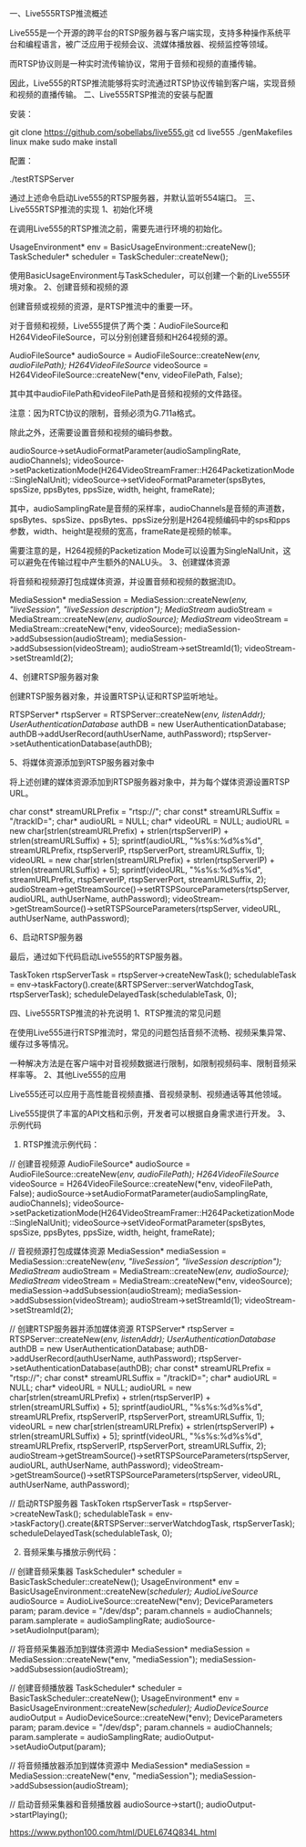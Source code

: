 
一、Live555RTSP推流概述

Live555是一个开源的跨平台的RTSP服务器与客户端实现，支持多种操作系统平台和编程语言，被广泛应用于视频会议、流媒体播放器、视频监控等领域。

而RTSP协议则是一种实时流传输协议，常用于音频和视频的直播传输。

因此，Live555的RTSP推流能够将实时流通过RTSP协议传输到客户端，实现音频和视频的直播传输。
二、Live555RTSP推流的安装与配置

安装：

git clone https://github.com/sobellabs/live555.git
cd live555
./genMakefiles linux
make
sudo make install

配置：

./testRTSPServer

通过上述命令启动Live555的RTSP服务器，并默认监听554端口。
三、Live555RTSP推流的实现
1、初始化环境

在调用Live555的RTSP推流之前，需要先进行环境的初始化。

UsageEnvironment* env = BasicUsageEnvironment::createNew();
TaskScheduler* scheduler = TaskScheduler::createNew();

使用BasicUsageEnvironment与TaskScheduler，可以创建一个新的Live555环境对象。
2、创建音频和视频的源

创建音频或视频的资源，是RTSP推流中的重要一环。

对于音频和视频，Live555提供了两个类：AudioFileSource和H264VideoFileSource，可以分别创建音频和H264视频的源。

AudioFileSource* audioSource = AudioFileSource::createNew(*env, audioFilePath);
H264VideoFileSource* videoSource = H264VideoFileSource::createNew(*env, videoFilePath, False);

其中其中audioFilePath和videoFilePath是音频和视频的文件路径。

注意：因为RTC协议的限制，音频必须为G.711a格式。

除此之外，还需要设置音频和视频的编码参数。

audioSource->setAudioFormatParameter(audioSamplingRate, audioChannels);
videoSource->setPacketizationMode(H264VideoStreamFramer::H264PacketizationMode::SingleNalUnit);
videoSource->setVideoFormatParameter(spsBytes, spsSize, ppsBytes, ppsSize, width, height, frameRate);

其中，audioSamplingRate是音频的采样率，audioChannels是音频的声道数，spsBytes、spsSize、ppsBytes、ppsSize分别是H264视频编码中的sps和pps参数，width、height是视频的宽高，frameRate是视频的帧率。

需要注意的是，H264视频的Packetization Mode可以设置为SingleNalUnit，这可以避免在传输过程中产生额外的NALU头。
3、创建媒体资源

将音频和视频源打包成媒体资源，并设置音频和视频的数据流ID。

MediaSession* mediaSession = MediaSession::createNew(*env, "liveSession", "liveSession description");
MediaStream* audioStream = MediaStream::createNew(*env, audioSource);
MediaStream* videoStream = MediaStream::createNew(*env, videoSource);
mediaSession->addSubsession(audioStream);
mediaSession->addSubsession(videoStream);
audioStream->setStreamId(1);
videoStream->setStreamId(2);

4、创建RTSP服务器对象

创建RTSP服务器对象，并设置RTSP认证和RTSP监听地址。

RTSPServer* rtspServer = RTSPServer::createNew(*env, listenAddr);
UserAuthenticationDatabase* authDB = new UserAuthenticationDatabase;
authDB->addUserRecord(authUserName, authPassword);
rtspServer->setAuthenticationDatabase(authDB);

5、将媒体资源添加到RTSP服务器对象中

将上述创建的媒体资源添加到RTSP服务器对象中，并为每个媒体资源设置RTSP URL。

char const* streamURLPrefix = "rtsp://";
char const* streamURLSuffix = "/trackID=";
char* audioURL = NULL;
char* videoURL = NULL;
audioURL = new char[strlen(streamURLPrefix) + strlen(rtspServerIP) + strlen(streamURLSuffix) + 5];
sprintf(audioURL, "%s%s:%d%s%d", streamURLPrefix, rtspServerIP, rtspServerPort, streamURLSuffix, 1); 
videoURL = new char[strlen(streamURLPrefix) + strlen(rtspServerIP) + strlen(streamURLSuffix) + 5];
sprintf(videoURL, "%s%s:%d%s%d", streamURLPrefix, rtspServerIP, rtspServerPort, streamURLSuffix, 2);
audioStream->getStreamSource()->setRTSPSourceParameters(rtspServer, audioURL, authUserName, authPassword);
videoStream->getStreamSource()->setRTSPSourceParameters(rtspServer, videoURL, authUserName, authPassword);

6、启动RTSP服务器

最后，通过如下代码启动Live555的RTSP服务器。

TaskToken rtspServerTask = rtspServer->createNewTask();
schedulableTask = env->taskFactory().create(&RTSPServer::serverWatchdogTask, rtspServerTask);
scheduleDelayedTask(schedulableTask, 0);  

四、Live555RTSP推流的补充说明
1、RTSP推流的常见问题

在使用Live555进行RTSP推流时，常见的问题包括音频不流畅、视频采集异常、缓存过多等情况。

一种解决方法是在客户端中对音视频数据进行限制，如限制视频码率、限制音频采样率等。
2、其他Live555的应用

Live555还可以应用于高性能音视频直播、音视频录制、视频通话等其他领域。

Live555提供了丰富的API文档和示例，开发者可以根据自身需求进行开发。
3、示例代码
1) RTSP推流示例代码：

// 创建音视频源
AudioFileSource* audioSource = AudioFileSource::createNew(*env, audioFilePath);
H264VideoFileSource* videoSource = H264VideoFileSource::createNew(*env, videoFilePath, False);
audioSource->setAudioFormatParameter(audioSamplingRate, audioChannels);
videoSource->setPacketizationMode(H264VideoStreamFramer::H264PacketizationMode::SingleNalUnit);
videoSource->setVideoFormatParameter(spsBytes, spsSize, ppsBytes, ppsSize, width, height, frameRate);

// 音视频源打包成媒体资源
MediaSession* mediaSession = MediaSession::createNew(*env, "liveSession", "liveSession description");
MediaStream* audioStream = MediaStream::createNew(*env, audioSource);
MediaStream* videoStream = MediaStream::createNew(*env, videoSource);
mediaSession->addSubsession(audioStream);
mediaSession->addSubsession(videoStream);
audioStream->setStreamId(1);
videoStream->setStreamId(2);

// 创建RTSP服务器并添加媒体资源
RTSPServer* rtspServer = RTSPServer::createNew(*env, listenAddr);
UserAuthenticationDatabase* authDB = new UserAuthenticationDatabase;
authDB->addUserRecord(authUserName, authPassword);
rtspServer->setAuthenticationDatabase(authDB);
char const* streamURLPrefix = "rtsp://";
char const* streamURLSuffix = "/trackID=";
char* audioURL = NULL;
char* videoURL = NULL;
audioURL = new char[strlen(streamURLPrefix) + strlen(rtspServerIP) + strlen(streamURLSuffix) + 5];
sprintf(audioURL, "%s%s:%d%s%d", streamURLPrefix, rtspServerIP, rtspServerPort, streamURLSuffix, 1); 
videoURL = new char[strlen(streamURLPrefix) + strlen(rtspServerIP) + strlen(streamURLSuffix) + 5];
sprintf(videoURL, "%s%s:%d%s%d", streamURLPrefix, rtspServerIP, rtspServerPort, streamURLSuffix, 2);
audioStream->getStreamSource()->setRTSPSourceParameters(rtspServer, audioURL, authUserName, authPassword);
videoStream->getStreamSource()->setRTSPSourceParameters(rtspServer, videoURL, authUserName, authPassword);

// 启动RTSP服务器
TaskToken rtspServerTask = rtspServer->createNewTask();
schedulableTask = env->taskFactory().create(&RTSPServer::serverWatchdogTask, rtspServerTask);
scheduleDelayedTask(schedulableTask, 0);  

2) 音频采集与播放示例代码：

// 创建音频采集器
TaskScheduler* scheduler = BasicTaskScheduler::createNew();
UsageEnvironment* env = BasicUsageEnvironment::createNew(*scheduler);
AudioLiveSource* audioSource = AudioLiveSource::createNew(*env);
DeviceParameters param;
param.device = "/dev/dsp";
param.channels = audioChannels;
param.samplerate = audioSamplingRate;
audioSource->setAudioInput(param);

// 将音频采集器添加到媒体资源中
MediaSession* mediaSession = MediaSession::createNew(*env, "mediaSession");
mediaSession->addSubsession(audioStream);

// 创建音频播放器
TaskScheduler* scheduler = BasicTaskScheduler::createNew();
UsageEnvironment* env = BasicUsageEnvironment::createNew(*scheduler);
AudioDeviceSource* audioOutput = AudioDeviceSource::createNew(*env);
DeviceParameters param;
param.device = "/dev/dsp";
param.channels = audioChannels;
param.samplerate = audioSamplingRate;
audioOutput->setAudioOutput(param);

// 将音频播放器添加到媒体资源中
MediaSession* mediaSession = MediaSession::createNew(*env, "mediaSession");
mediaSession->addSubsession(audioStream);

// 启动音频采集器和音频播放器
audioSource->start();
audioOutput->startPlaying();

https://www.python100.com/html/DUEL674Q834L.html